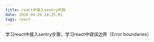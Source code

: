 ```yaml
---
title: react中接入sentry初探
date: 2020-04-26 18:25:01
tags: react
---
```


学习react中接入sentry步骤，学习react中错误边界（Error boundaries）

<!-- more -->